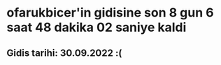# ofarukbicer'in gidisine son 8 gun 6 saat 48 dakika 02 saniye kaldi

## Gidis tarihi: 30.09.2022 :(